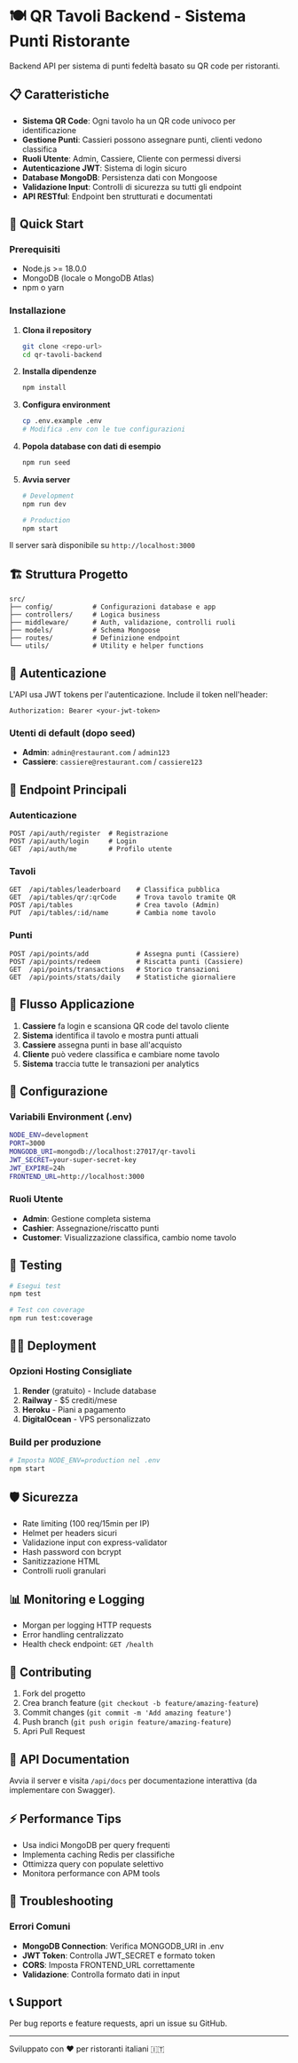 # 🍽️ QR Tavoli Backend - Sistema Punti Ristorante

Backend API per sistema di punti fedeltà basato su QR code per ristoranti.

## 📋 Caratteristiche

- **Sistema QR Code**: Ogni tavolo ha un QR code univoco per identificazione
- **Gestione Punti**: Cassieri possono assegnare punti, clienti vedono classifica
- **Ruoli Utente**: Admin, Cassiere, Cliente con permessi diversi
- **Autenticazione JWT**: Sistema di login sicuro
- **Database MongoDB**: Persistenza dati con Mongoose
- **Validazione Input**: Controlli di sicurezza su tutti gli endpoint
- **API RESTful**: Endpoint ben strutturati e documentati

## 🚀 Quick Start

### Prerequisiti
- Node.js >= 18.0.0
- MongoDB (locale o MongoDB Atlas)
- npm o yarn

### Installazione

1. **Clona il repository**
   ```bash
   git clone <repo-url>
   cd qr-tavoli-backend
   ```

2. **Installa dipendenze**
   ```bash
   npm install
   ```

3. **Configura environment**
   ```bash
   cp .env.example .env
   # Modifica .env con le tue configurazioni
   ```

4. **Popola database con dati di esempio**
   ```bash
   npm run seed
   ```

5. **Avvia server**
   ```bash
   # Development
   npm run dev

   # Production
   npm start
   ```

Il server sarà disponibile su `http://localhost:3000`

## 🏗️ Struttura Progetto

```
src/
├── config/          # Configurazioni database e app
├── controllers/     # Logica business
├── middleware/      # Auth, validazione, controlli ruoli
├── models/          # Schema Mongoose
├── routes/          # Definizione endpoint
└── utils/           # Utility e helper functions
```

## 🔐 Autenticazione

L'API usa JWT tokens per l'autenticazione. Include il token nell'header:

```
Authorization: Bearer <your-jwt-token>
```

### Utenti di default (dopo seed)
- **Admin**: `admin@restaurant.com` / `admin123`
- **Cassiere**: `cassiere@restaurant.com` / `cassiere123`

## 📡 Endpoint Principali

### Autenticazione
```
POST /api/auth/register  # Registrazione
POST /api/auth/login     # Login
GET  /api/auth/me        # Profilo utente
```

### Tavoli
```
GET  /api/tables/leaderboard    # Classifica pubblica
GET  /api/tables/qr/:qrCode     # Trova tavolo tramite QR
POST /api/tables                # Crea tavolo (Admin)
PUT  /api/tables/:id/name       # Cambia nome tavolo
```

### Punti
```
POST /api/points/add            # Assegna punti (Cassiere)
POST /api/points/redeem         # Riscatta punti (Cassiere)
GET  /api/points/transactions   # Storico transazioni
GET  /api/points/stats/daily    # Statistiche giornaliere
```

## 🎯 Flusso Applicazione

1. **Cassiere** fa login e scansiona QR code del tavolo cliente
2. **Sistema** identifica il tavolo e mostra punti attuali
3. **Cassiere** assegna punti in base all'acquisto
4. **Cliente** può vedere classifica e cambiare nome tavolo
5. **Sistema** traccia tutte le transazioni per analytics

## 🔧 Configurazione

### Variabili Environment (.env)
```bash
NODE_ENV=development
PORT=3000
MONGODB_URI=mongodb://localhost:27017/qr-tavoli
JWT_SECRET=your-super-secret-key
JWT_EXPIRE=24h
FRONTEND_URL=http://localhost:3000
```

### Ruoli Utente
- **Admin**: Gestione completa sistema
- **Cashier**: Assegnazione/riscatto punti
- **Customer**: Visualizzazione classifica, cambio nome tavolo

## 🧪 Testing

```bash
# Esegui test
npm test

# Test con coverage
npm run test:coverage
```

## 🏃‍♂️ Deployment

### Opzioni Hosting Consigliate
1. **Render** (gratuito) - Include database
2. **Railway** - $5 crediti/mese
3. **Heroku** - Piani a pagamento
4. **DigitalOcean** - VPS personalizzato

### Build per produzione
```bash
# Imposta NODE_ENV=production nel .env
npm start
```

## 🛡️ Sicurezza

- Rate limiting (100 req/15min per IP)
- Helmet per headers sicuri
- Validazione input con express-validator
- Hash password con bcrypt
- Sanitizzazione HTML
- Controlli ruoli granulari

## 📊 Monitoring e Logging

- Morgan per logging HTTP requests
- Error handling centralizzato
- Health check endpoint: `GET /health`

## 🤝 Contributing

1. Fork del progetto
2. Crea branch feature (`git checkout -b feature/amazing-feature`)
3. Commit changes (`git commit -m 'Add amazing feature'`)
4. Push branch (`git push origin feature/amazing-feature`)
5. Apri Pull Request

## 📝 API Documentation

Avvia il server e visita `/api/docs` per documentazione interattiva (da implementare con Swagger).

## ⚡ Performance Tips

- Usa indici MongoDB per query frequenti
- Implementa caching Redis per classifiche
- Ottimizza query con populate selettivo
- Monitora performance con APM tools

## 🐛 Troubleshooting

### Errori Comuni
- **MongoDB Connection**: Verifica MONGODB_URI in .env
- **JWT Token**: Controlla JWT_SECRET e formato token
- **CORS**: Imposta FRONTEND_URL correttamente
- **Validazione**: Controlla formato dati in input

## 📞 Support

Per bug reports e feature requests, apri un issue su GitHub.

---

Sviluppato con ❤️ per ristoranti italiani 🇮🇹